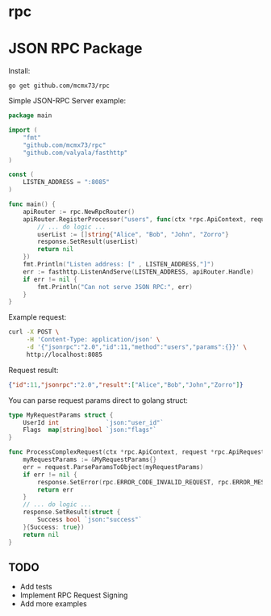 # rpc

JSON RPC Package
================

Install:

```
go get github.com/mcmx73/rpc
```

Simple JSON-RPC Server example:

```go
package main

import (
	"fmt"
	"github.com/mcmx73/rpc"
	"github.com/valyala/fasthttp"
)

const (
	LISTEN_ADDRESS = ":8085"
)

func main() {
	apiRouter := rpc.NewRpcRouter()
	apiRouter.RegisterProcessor("users", func(ctx *rpc.ApiContext, request *rpc.ApiRequest, response *rpc.ApiResponse) (err error) {
		// ... do logic ...
		userList := []string{"Alice", "Bob", "John", "Zorro"}
		response.SetResult(userList)
		return nil
	})
	fmt.Println("Listen address: [" , LISTEN_ADDRESS,"]")
	err := fasthttp.ListenAndServe(LISTEN_ADDRESS, apiRouter.Handle)
	if err != nil {
		fmt.Println("Can not serve JSON RPC:", err)
	}
}
```

Example request:
```bash
curl -X POST \
     -H 'Content-Type: application/json' \
     -d '{"jsonrpc":"2.0","id":11,"method":"users","params":{}}' \
     http://localhost:8085
```

Request result:
```json
{"id":11,"jsonrpc":"2.0","result":["Alice","Bob","John","Zorro"]}
```

You can parse request params direct to golang struct:

```go
type MyRequestParams struct {
	UserId int             `json:"user_id"`
	Flags  map[string]bool `json:"flags"`
}

func ProcessComplexRequest(ctx *rpc.ApiContext, request *rpc.ApiRequest, response *rpc.ApiResponse) (err error) {
	myRequestParams := &MyRequestParams{}
	err = request.ParseParamsToObject(myRequestParams)
	if err != nil {
		response.SetError(rpc.ERROR_CODE_INVALID_REQUEST, rpc.ERROR_MESSAGE_INVALID_REQUEST)
		return err
	}
	// ... do logic ...
	response.SetResult(struct {
		Success bool `json:"success"`
	}{Success: true})
	return nil
}

```

## TODO

* Add tests
* Implement RPC Request Signing
* Add more examples
